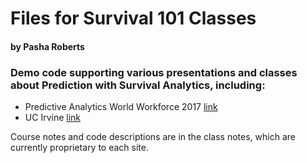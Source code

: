 # Files for Survival 101 Classes

#### by Pasha Roberts

### Demo code supporting various presentations and classes about Prediction with Survival Analytics, including:

- Predictive Analytics World Workforce 2017 [link](http://www.predictiveanalyticsworld.com/workforce/2017/agenda_overview.php)
- UC Irvine [link](https://ce.uci.edu/courses/sectiondetail.aspx?year=2016&term=Fall&sid=00500)

Course notes and code descriptions are in the class notes, which are currently proprietary to each site.
